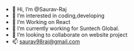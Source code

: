 - 👋 Hi, I’m @Saurav-Raj
- 👀 I’m interested in coding,developing
- 👀 I’m Working on React
- 🌱 I’m currently working for Suntech Global.
- 💞️ I’m looking to collaborate on website project
- 📫 saurav98raj@gmail.com

<!---
Saurav-Ra/Saurav-Ra is a ✨ special ✨ repository because its `README.md` (this file) appears on your GitHub profile.
You can click the Preview link to take a look at your changes.
--->
